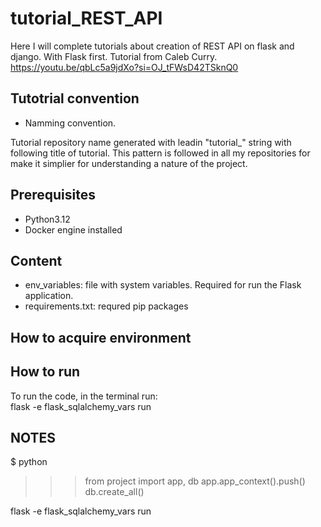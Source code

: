 # tutorial_REST_API

Here I will complete tutorials about creation of REST API on flask and django.
With Flask first.
Tutorial from Caleb Curry. https://youtu.be/qbLc5a9jdXo?si=OJ_tFWsD42TSknQ0

## Tutotrial convention

- Namming convention.

Tutorial repository name generated with leadin "tutorial_" string with following title of tutorial. This pattern is followed in all my repositories for make it simplier for understanding a nature of the project.

## Prerequisites

- Python3.12
- Docker engine installed

## Content

- env_variables: file with system variables. Required for run the Flask application.
- requirements.txt:  requred pip packages

## How to acquire environment

## How to run

To run the code, in the terminal run:  
flask -e flask_sqlalchemy_vars run

## NOTES

$ python
>>> from project import app, db
>>> app.app_context().push()
>>> db.create_all()

flask -e flask_sqlalchemy_vars run